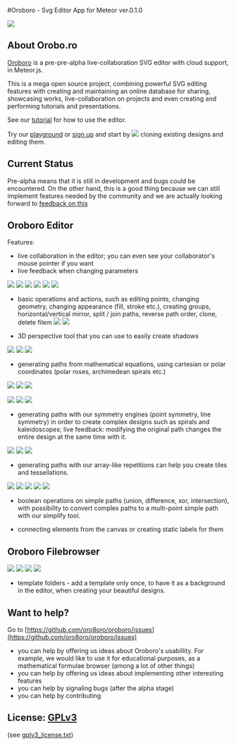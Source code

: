 #Oroboro - Svg Editor App for Meteor ver.0.1.0

![](http://oroboro-oroboro.rhcloud.com/file/JZXXMo5N38iwgfNAG/0.1)

## About Orobo.ro

[Oroboro](http://orobo.ro) is a pre-pre-alpha live-collaboration SVG editor with cloud support, in Meteor.js.

This is a mega open source project, combining powerful SVG editing features with creating and maintaining an online database for sharing, showcasing works, live-collaboration on projects and even creating and performing tutorials and presentations.


See our [tutorial](http://orobo.ro/md/tutorial) for how to use the editor.

Try our [playground](http://orobo.ro/filem/eGfQyh6jCqxeEYmex) or [sign up](http://orobo.ro) and start by ![](http://oroboro-oroboro.rhcloud.com/file/menuItemClone/0.04) cloning existing designs and editing them.


## Current Status

Pre-alpha means that it is still in development and bugs could be encountered. On the other hand, this is a good thing because we can still implement features needed by the community and we are actually looking forward to [feedback on this](https://github.com/oro8oro/oroboro/issues)

## Oroboro Editor

Features:

- live collaboration in the editor; you can even see your collaborator's mouse pointer if you want
- live feedback when changing parameters

![](http://oroboro-oroboro.rhcloud.com/file/Caj6Gda3CFZGnvn8v/0.1)
![](http://oroboro-oroboro.rhcloud.com/file/fEv7RE3LdYpQ4Q8TW/0.1)
![](http://oroboro-oroboro.rhcloud.com/file/n6yMHex8KcBPBC9Ts/0.1)
![](http://oroboro-oroboro.rhcloud.com/file/8JyQRohBkBZvzRwEp/0.1)
![](http://oroboro-oroboro.rhcloud.com/file/ngiimZYX6f5FtJdY2/0.1)
![](http://oroboro-oroboro.rhcloud.com/file/7jLp2apKztDxd6Siv/0.1)

 - basic operations and actions, such as editing points, changing geometry, changing appearance (fill, stroke etc.), creating groups, horizontal/vertical mirror, split / join paths, reverse path order, clone, delete
 filem
 [![](http://oroboro-oroboro.rhcloud.com/file/nzumC3jDDPK6jnPTZ/0.1)](http://oroboro-oroboro.rhcloud.com/viewer?url=/file/nzumC3jDDPK6jnPTZ)
 [![](http://oroboro-oroboro.rhcloud.com/file/oPifnc3gKSdxqaipz/0.1)](http://oroboro-oroboro.rhcloud.com/viewer?url=/file/oPifnc3gKSdxqaipz)
 
 - 3D perspective tool that you can use to easily create shadows
 
 [![](http://oroboro-oroboro.rhcloud.com/file/2oBer6NfjwHpWjYXm/0.1)](http://oroboro-oroboro.rhcloud.com/viewer?url=/file/2oBer6NfjwHpWjYXm)
 [![](http://oroboro-oroboro.rhcloud.com/file/i5CppdgDDB5LpKn3S/0.1)](http://oroboro-oroboro.rhcloud.com/viewer?url=/file/i5CppdgDDB5LpKn3S)
 [![](http://oroboro-oroboro.rhcloud.com/file/ucTL7f4TFNFP4ZGEA/0.1)](http://oroboro-oroboro.rhcloud.com/viewer?url=/file/ucTL7f4TFNFP4ZGEA)
 
 - generating paths from mathematical equations, using cartesian or polar coordinates (polar roses, archimedean spirals etc.)
 
 [![](http://oroboro-oroboro.rhcloud.com/file/gzG3QnbfhFMbBQCzf/0.1)](http://oroboro-oroboro.rhcloud.com/viewer?url=/file/gzG3QnbfhFMbBQCzf)
 [![](http://oroboro-oroboro.rhcloud.com/file/z5CTy2uBPegog5Bnv/0.1)](http://oroboro-oroboro.rhcloud.com/viewer?url=/file/z5CTy2uBPegog5Bnv)
 [![](http://oroboro-oroboro.rhcloud.com/file/nPW3sGvBa57m87d7d/0.1)](http://oroboro-oroboro.rhcloud.com/viewer?url=/file/nPW3sGvBa57m87d7d)
 
 [![](http://oroboro-oroboro.rhcloud.com/file/h2bNyDpySrwrsG5N2/0.1)](http://oroboro-oroboro.rhcloud.com/viewer?url=/file/h2bNyDpySrwrsG5N2)
 [![](http://oroboro-oroboro.rhcloud.com/file/KBtAqH623Src52i96/0.1)](http://oroboro-oroboro.rhcloud.com/viewer?url=/file/KBtAqH623Src52i96)
 [![](http://oroboro-oroboro.rhcloud.com/file/zrsJTCFpCXKYh8dxE/0.1)](http://oroboro-oroboro.rhcloud.com/viewer?url=/file/zrsJTCFpCXKYh8dxE)
 
 - generating paths with our symmetry engines (point symmetry, line symmetry) in order to create complex designs such as spirals and kaleidoscopes; live feedback: modifying the original path changes the entire design at the same time with it.
 
 [![](http://oroboro-oroboro.rhcloud.com/file/2CC2YmbKH9pzL4rb8/0.1)](http://oroboro-oroboro.rhcloud.com/viewer?url=/file/2CC2YmbKH9pzL4rb8)
 [![](http://oroboro-oroboro.rhcloud.com/file/xkYrgQSscp4yoKM9v/0.1)](http://oroboro-oroboro.rhcloud.com/viewer?url=/file/xkYrgQSscp4yoKM9v)
 [![](http://oroboro-oroboro.rhcloud.com/file/iQdYEY4DHG5EJkTLd/0.1)](http://oroboro-oroboro.rhcloud.com/viewer?url=/file/iQdYEY4DHG5EJkTLd)
 
 - generating paths with our array-like repetitions can help you create tiles and tessellations.
 
 [![](http://oroboro-oroboro.rhcloud.com/file/ACKSA92hnv8Xm7TdQ/0.1)](http://oroboro-oroboro.rhcloud.com/viewer?url=/file/ACKSA92hnv8Xm7TdQ)
 [![](http://oroboro-oroboro.rhcloud.com/file/5j8hem49B5c8Wmf8w/0.1)](http://oroboro-oroboro.rhcloud.com/viewer?url=/file/5j8hem49B5c8Wmf8w)
 [![](http://oroboro-oroboro.rhcloud.com/file/Li8SBbTjjfmwdhAg8/0.1)](http://oroboro-oroboro.rhcloud.com/viewer?url=/file/Li8SBbTjjfmwdhAg8)
 [![](http://oroboro-oroboro.rhcloud.com/file/MTeMg4fEryLvaSoBX/0.1)](http://oroboro-oroboro.rhcloud.com/viewer?url=/file/MTeMg4fEryLvaSoBX)
 [![](http://oroboro-oroboro.rhcloud.com/file/qDRbePmMAJgGhgzcg/0.1)](http://oroboro-oroboro.rhcloud.com/viewer?url=/file/qDRbePmMAJgGhgzcg)
 
 - boolean operations on simple paths (union, difference, xor, intersection), with possibility to convert complex paths to a multi-point simple path with our simplify tool.
 
 - connecting elements from the canvas or creating static labels for them
  
 

## Oroboro Filebrowser

[![](http://oroboro-oroboro.rhcloud.com/file/9soqDH7MhEw8rcXBx/0.1)](http://oroboro-oroboro.rhcloud.com/viewer?url=/file/9soqDH7MhEw8rcXBx)
[![](http://oroboro-oroboro.rhcloud.com/file/yds48TWE8TpC39SXQ/0.1)](http://oroboro-oroboro.rhcloud.com/viewer?url=/file/yds48TWE8TpC39SXQ)
[![](http://oroboro-oroboro.rhcloud.com/file/k6oThcBq7HrPE2hEN/0.1)](http://oroboro-oroboro.rhcloud.com/viewer?url=/file/k6oThcBq7HrPE2hEN)
[![](http://oroboro-oroboro.rhcloud.com/file/xNdm3hx4M3WLhGd7x/0.1)](http://oroboro-oroboro.rhcloud.com/viewer?url=/file/xNdm3hx4M3WLhGd7x)

- template folders - add a template only once, to have it as a background in the editor, when creating your beautiful designs.


## Want to help?

Go to [https://github.com/oro8oro/oroboro/issues](https://github.com/oro8oro/oroboro/issues)

 - you can help by offering us ideas about Oroboro's usabillity. For example, we would like to use it for educational purposes, as a mathematical formulae browser (among a lot of other things)
 - you can help by offering us ideas about implementing other interesting features
 - you can help by signaling bugs (after the alpha stage)
 - you can help by contributing

## License: [GPLv3](http://www.gnu.org/copyleft/gpl.html)

(see [gplv3_license.txt](https://raw.githubusercontent.com/oro8oro/oroboro/master/gplv3_license.txt))
